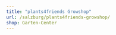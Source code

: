 ```yaml
---
title: "plants4friends Growshop"
url: /salzburg/plants4friends-growshop/
shop: Garten-Center
---
```

